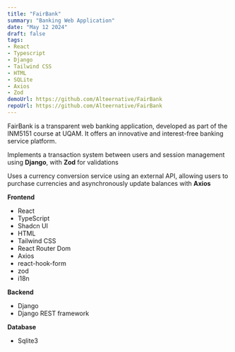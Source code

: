 ```yaml
---
title: "FairBank"
summary: "Banking Web Application"
date: "May 12 2024"
draft: false
tags:
- React
- Typescript
- Django
- Tailwind CSS
- HTML
- SQLite
- Axios
- Zod
demoUrl: https://github.com/Alteernative/FairBank
repoUrl: https://github.com/Alteernative/FairBank
---
```


FairBank is a transparent web banking application, developed as part of the INM5151 course at UQAM. It offers an innovative and interest-free banking service platform.

Implements a transaction system between users and session management using **Django**, with **Zod** for validations

Uses a currency conversion service using an external API, allowing users to purchase currencies and asynchronously update balances with **Axios**

**Frontend**
- React
- TypeScript
- Shadcn UI
- HTML
- Tailwind CSS
- React Router Dom
- Axios
- react-hook-form
- zod
- i18n

**Backend**
- Django
- Django REST framework

**Database**
- Sqlite3
